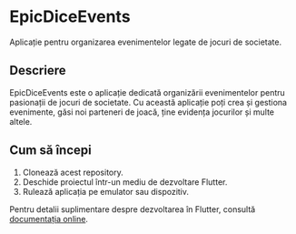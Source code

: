 # EpicDiceEvents

Aplicație pentru organizarea evenimentelor legate de jocuri de societate.

## Descriere

EpicDiceEvents este o aplicație dedicată organizării evenimentelor pentru pasionații de jocuri de societate. Cu această aplicație poți crea și gestiona evenimente, găsi noi parteneri de joacă, ține evidența jocurilor și multe altele.

## Cum să începi

1. Clonează acest repository.
2. Deschide proiectul într-un mediu de dezvoltare Flutter.
3. Rulează aplicația pe emulator sau dispozitiv.

Pentru detalii suplimentare despre dezvoltarea în Flutter, consultă [documentația online](https://docs.flutter.dev/).
